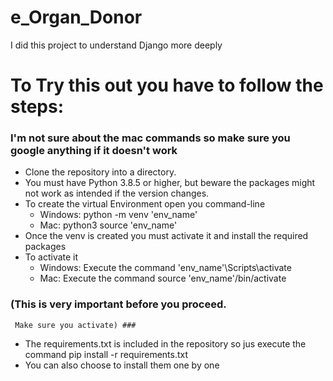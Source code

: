 # e_Organ_Donor
I did this project to understand Django more deeply

# To Try this out you have to follow the steps: #
### I'm not sure about the mac commands so make sure you google anything if it doesn't work ###

* Clone the repository into a directory.
* You must have Python 3.8.5 or higher, but beware the packages might not work as intended if the version changes.
* To create the virtual Environment open you command-line
  * Windows:
    python -m venv 'env_name'
  * Mac:
    python3 source 'env_name'
* Once the venv is created you must activate it and install the required packages
* To activate it
  * Windows:
    Execute the command 'env_name'\Scripts\activate
  * Mac:
    Execute the command source 'env_name'/bin/activate
### (This is very important before you proceed.
     Make sure you activate) ###
* The requirements.txt is included in the repository so jus execute the command pip install -r requirements.txt
* You can also choose to install them one by one
